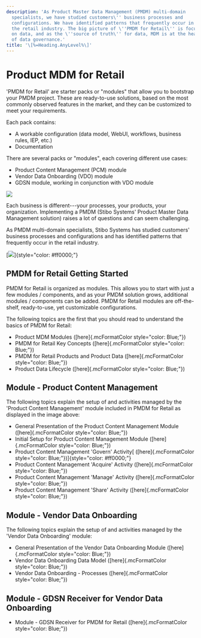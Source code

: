 ```yaml
---
description: 'As Product Master Data Management (PMDM) multi-domain
  specialists, we have studied customers\'' business processes and
  configurations. We have identified patterns that frequently occur in
  the retail industry. The big picture of \''PMDM for Retail\'' is focused
  on data, and as the \''source of truth\'' for data, MDM is at the heart
  of data governance.'
title: '\[%=Heading.AnyLevel%\]'
---
```


Product MDM for Retail
======================

\'PMDM for Retail\' are starter packs or "modules" that allow you to
bootstrap your PMDM project. These are ready-to-use solutions, based on
the most commonly observed features in the market, and they can be
customized to meet your requirements.

Each pack contains:

-   A workable configuration (data model, WebUI, workflows, business
    rules, IEP, etc.)
-   Documentation

There are several packs or "modules", each covering different use cases:

-   Product Content Management (PCM) module
-   Vendor Data Onboarding (VDO) module
-   GDSN module, working in conjunction with VDO module

![](../../../Resources/Images/Solution%20Enablement/PMDM/PMDM%20For%20Retail/PMDMForRetailModules.png)

Each business is different---your processes, your products, your
organization. Implementing a PMDM (Stibo Systems' Product Master Data
Management solution) raises a lot of questions and can seem challenging.

As PMDM multi-domain specialists, Stibo Systems has studied customers\'
business processes and configurations and has identified patterns that
frequently occur in the retail industry.

[![](../../../Resources/Images/PMDM%20for%20Retail/RetailOverview.png)]{style="color: #ff0000;"}

PMDM for Retail Getting Started
-------------------------------

PMDM for Retail is organized as modules. This allows you to start with
just a few modules / components, and as your PMDM solution grows,
additional modules / components can be added. PMDM for Retail modules
are off-the-shelf, ready-to-use, yet customizable configurations.

The following topics are the first that you should read to understand
the basics of PMDM for Retail:

-   Product MDM Modules ([here]{.mcFormatColor style="color: Blue;"})
-   PMDM for Retail Key Concepts ([here]{.mcFormatColor
    style="color: Blue;"})
-   PMDM for Retail Products and Product Data ([here]{.mcFormatColor
    style="color: Blue;"})
-   Product Data Lifecycle ([here]{.mcFormatColor style="color: Blue;"})

Module - Product Content Management
-----------------------------------

The following topics explain the setup of and activities managed by the
\'Product Content Management\' module included in PMDM for Retail as
displayed in the image above:

-   General Presentation of the Product Content Management Module
    ([here]{.mcFormatColor style="color: Blue;"})
-   Initial Setup for Product Content Management Module
    ([here]{.mcFormatColor style="color: Blue;"})
-   Product Content Management \'Govern\' Activity[
    ([here]{.mcFormatColor
    style="color: Blue;"})]{style="color: #ff0000;"}
-   Product Content Management \'Acquire\' Activity
    ([here]{.mcFormatColor style="color: Blue;"})
-   Product Content Management \'Manage\' Activity
    ([here]{.mcFormatColor style="color: Blue;"})
-   Product Content Management \'Share\' Activity ([here]{.mcFormatColor
    style="color: Blue;"})

Module - Vendor Data Onboarding
-------------------------------

The following topics explain the setup of and activities managed by the
\'Vendor Data Onboarding\' module:

-   General Presentation of the Vendor Data Onboarding Module
    ([here]{.mcFormatColor style="color: Blue;"})
-   Vendor Data Onboarding Data Model ([here]{.mcFormatColor
    style="color: Blue;"})
-   Vendor Data Onboarding - Processes ([here]{.mcFormatColor
    style="color: Blue;"})

Module - GDSN Receiver for Vendor Data Onboarding
-------------------------------------------------

-   Module - GDSN Receiver for PMDM for Retail ([here]{.mcFormatColor
    style="color: Blue;"})
